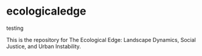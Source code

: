 # ecologicaledge

testing 
 
This is the repository for The Ecological Edge: Landscape Dynamics, Social Justice, and Urban Instability.